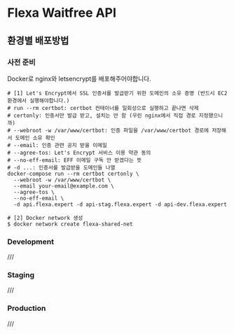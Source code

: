 # Flexa Waitfree API

## 환경별 배포방법

### 사전 준비

Docker로 nginx와 letsencrypt를 배포해주어야합니다.

```shell
# [1] Let's Encrypt에서 SSL 인증서를 발급받기 위한 도메인의 소유 증명 (반드시 EC2 환경에서 실행해야합니다.)
# run --rm certbot: certbot 컨테이너를 일회성으로 실행하고 끝나면 삭제
# certonly: 인증서만 발급 받고, 설치는 안 함 (우린 nginx에서 직접 경로 지정했으니까)
# --webroot -w /var/www/certbot: 인증 파일을 /var/www/certbot 경로에 저장해서 도메인 소유 확인
# --email: 인증 관련 공지 받을 이메일
# --agree-tos: Let's Encrypt 서비스 이용 약관 동의
# --no-eff-email: EFF 이메일 구독 안 받겠다는 뜻
# -d ...: 인증서를 발급받을 도메인들 나열
docker-compose run --rm certbot certonly \
  --webroot -w /var/www/certbot \
  --email your-email@example.com \
  --agree-tos \
  --no-eff-email \
  -d api.flexa.expert -d api-stag.flexa.expert -d api-dev.flexa.expert

# [2] Docker network 생성
$ docker network create flexa-shared-net
```

### Development

///

### Staging

///

### Production

///
